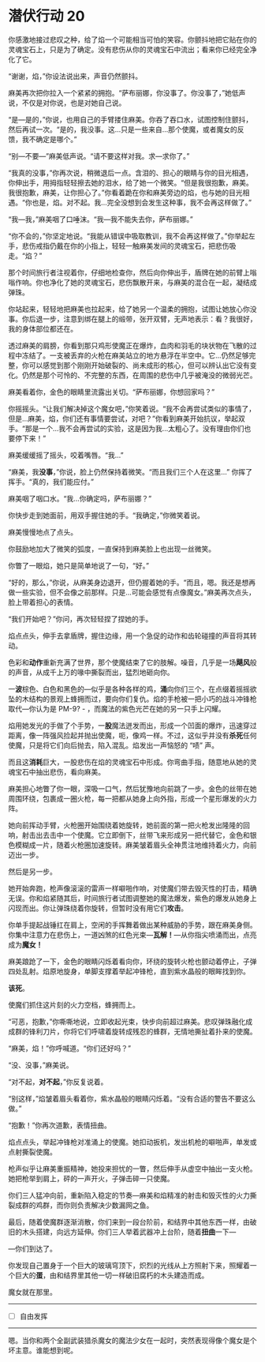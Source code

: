 # 潜伏行动 20

你感激地接过悲叹之种，给了焰一个可能相当可怕的笑容。你颤抖地把它贴在你的灵魂宝石上，只是为了确定。没有悲伤从你的灵魂宝石中流出；看来你已经完全净化了它。

“谢谢，焰，”你设法说出来，声音仍然颤抖。

麻美再次把你拉入一个紧紧的拥抱。“萨布丽娜，你没事了。你没事了，”她低声说，不仅是对你说，也是对她自己说。

“是—是的，”你说，也用自己的手臂搂住麻美。你吞了吞口水，试图控制住颤抖，然后再试一次。“是的，我没事。这...只是一些来自...那个使魔，或者魔女的反馈，我不确定是哪个。”

“别—不要—”麻美低声说。“请不要这样对我。求—求你了。”

“我真的没事，”你再次说，稍微退后一点。含泪的、担心的眼睛与你的目光相遇，你伸出手，用拇指轻轻擦去她的泪水，给了她一个微笑。“但是我很抱歉，麻美。我很抱歉，麻美，让你担心了。”你看着跪在你和麻美旁边的焰，也与她的目光相遇。“你也是，焰。对不起。我...完全没想到会发生这种事，我不会再这样做了。”

“我—我，”麻美咽了口唾沫。“我—我不能失去你，萨布丽娜。”

“你不会的，”你坚定地说。“我能从错误中吸取教训，我不会再这样做了。”你举起左手，悲伤戒指仍戴在你的小指上，轻轻一触麻美发间的灵魂宝石，把悲伤吸走。“焰？”

那个时间旅行者注视着你，仔细地检查你，然后向你伸出手，盾牌在她的前臂上嗡嗡作响。你也净化了她的灵魂宝石，悲伤飘散开来，与麻美的混合在一起，凝结成弹珠。

你站起来，轻轻地把麻美也拉起来，给了她另一个温柔的拥抱，试图让她放心你没事。你后退一步，注意到绑在腿上的缎带，张开双臂，无声地表示：看？我很好，我的身体部位都还在。

透过麻美的肩膀，你看到那只鸡形使魔正在爆炸，血肉和羽毛的块状物在飞散的过程中冻结了。一支被丢弃的火枪在麻美站立的地方悬浮在半空中。它...仍然足够完整，你可以感觉到那个刚刚开始破裂的、尚未成形的核心，但可以辨认出它没有变化。仍然是那个可怜的、不完整的东西，在周围的悲伤中几乎被淹没的微弱光芒。

麻美看着你，金色的眼睛里流露出关切。“萨布丽娜，你想回家吗？”

你摇摇头。“让我们解决掉这个魔女吧，”你笑着说。“我不会再尝试类似的事情了，但是...麻美，焰，你们还有事情要尝试，对吧？”你看到麻美开始抗议，举起双手。“那是一个...我不会再尝试的实验，这是因为我...太粗心了。没有理由你们也要停下来！”

麻美缓缓摇了摇头，咬着嘴唇。“我...”

“麻美，我**没事**，”你说，脸上仍然保持着微笑。“而且我们三个人在这里...” 你挥了挥手。“真的，我们能应付。”

麻美咽了咽口水。“我...你确定吗，萨布丽娜？”

你快步走到她面前，用双手握住她的手。“我确定，”你微笑着说。

麻美慢慢地点了点头。

你鼓励地加大了微笑的弧度，一直保持到麻美脸上也出现一丝微笑。

你瞥了一眼焰，她只是简单地说了一句，“好。”

“好的，那么，”你说，从麻美身边退开，但仍握着她的手。“而且，嗯。我还是想再做一些实验，但不会像之前那样。只是...可能会感觉有点像魔女。”麻美再次点头，脸上带着担心的表情。

“我们开始吧？”你问，再次轻轻捏了捏她的手。

焰点点头，伸手去拿盾牌，握住边缘，用一个急促的动作和齿轮碰撞的声音将其转动。

色彩和**动作**重新充满了世界，那个使魔结束了它的肢解。噪音，几乎是一场**飓风**般的声音，从成千上万的喙中撕裂而出，猛烈地砸向你。

一**波**棕色、白色和黑色的—似乎是各种各样的鸡，**涌**向你们三个，在点缀着摇摇欲坠的木结构的景观上蜂拥而过，要向你们复仇。焰的手枪被一把小巧的战斗冲锋枪取代—你认为是 PM-9? - ，而魔法的紫色光芒在她的另一只手上闪耀。

焰用她发光的手做了个手势，一**股**魔法迸发而出，形成一个凹面的爆炸，迅速穿过距离，像一阵强风捡起并抛出使魔，呃，像鸡一样。不过，这似乎并没有**杀死**任何使魔，只是将它们向后抛去，陷入混乱。焰发出一声恼怒的 “啧” 声。

而且这**消耗**巨大，一股悲伤在焰的灵魂宝石中形成。你弯曲手指，随意地从她的灵魂宝石中抽出悲伤，看向麻美。

麻美担心地瞥了你一眼，深吸一口气，然后犹豫地向前跳了一步。金色的丝带在她周围环绕，包裹成一圈火枪，每一把都从她身上向外指，形成一个星形爆发的火力阵。

她向前挥动手臂，火枪圈开始围绕着她旋转，她前面的第一把火枪发出隆隆的回响，射击出去击中一个使魔。它立即倒下，丝带飞来形成另一把代替它，金色和银色模糊成一片，随着火枪圈加速旋转。麻美皱着眉头全神贯注地维持着火力，向前迈出一步。

然后是另一步。

她开始奔跑，枪声像滚滚的雷声一样噼啪作响，对使魔们带去毁灭性的打击，精确无误。你和焰紧随其后，时间旅行者试图调整她的魔法爆发，紫色的爆发从她身上闪现而出。你让弹珠绕着你旋转，但暂时没有用它们**攻击**。

你单手提起战锤扛在肩上，空闲的手挥舞着做出某种威胁的手势，跟在麻美身侧。你集中注意力在悲伤上，一道凶煞的红色光束—**瓦解！**—从你指尖喷涌而出，点亮成为**魔女！**

麻美踉跄了一下，金色的眼睛闪烁着看向你，环绕的旋转火枪也颤动着停止，子弹四处乱射。焰原地旋身，单脚支撑着举起冲锋枪，直到紫水晶般的眼眸找到你。

**该死**。

使魔们抓住这片刻的火力空档，蜂拥而上。

“可恶，抱歉，”你嘶嘶地说，立即收起光束，快步向前超过麻美。悲叹弹珠融化成成群的锋利刀片，你将它们呼啸着旋转成残忍的蜂群，无情地撕扯着扑来的使魔。

“麻美，焰！”你呼喊道。“你们还好吗？”

“没、没事，”麻美说。

“对不起，**对不起**，”你反复说着。

“别这样，”焰皱着眉头看着你，紫水晶般的眼睛闪烁着。“没有合适的警告不要这么做。”

“抱歉！”你再次道歉，表情扭曲。

焰点点头，举起冲锋枪对准涌上的使魔。她扣动扳机，发出机枪的噼啪声，单发或点射撕裂使魔。

枪声似乎让麻美重振精神，她投来担忧的一瞥，然后伸手从虚空中抽出一支火枪。她把枪举到肩上，砰的一声开火，子弹击碎一只使魔。

你们三人猛冲向前，重新陷入稳定的节奏—麻美和焰精准的射击和毁灭性的火力撕裂成群的鸡群，而你则负责解决少数漏网之鱼。

最后，随着使魔群逐渐消散，你们来到一段台阶前，和结界中其他东西一样，由破旧的木头搭建，向远方延伸。你们三人举着武器冲上台阶，随着**扭曲**一下—

—你们到达了。

你发现自己置身于一个巨大的玻璃穹顶下，炽烈的光线从上方照射下来，照耀着一个巨大的**蛋**，由和结界里其他一切一样破旧腐朽的木头建造而成。

魔女就在那里。

---

- [ ] 自由发挥

---

嗯。当你和两个全副武装猎杀魔女的魔法少女在一起时，突然表现得像个魔女是个坏主意。谁能想到呢。
